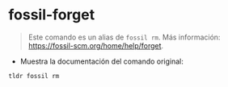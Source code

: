 # fossil-forget

> Este comando es un alias de `fossil rm`.
> Más información: <https://fossil-scm.org/home/help/forget>.

- Muestra la documentación del comando original:

`tldr fossil rm`
